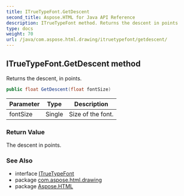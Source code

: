 ```yaml
---
title: ITrueTypeFont.GetDescent
second_title: Aspose.HTML for Java API Reference
description: ITrueTypeFont method. Returns the descent in points
type: docs
weight: 70
url: /java/com.aspose.html.drawing/itruetypefont/getdescent/
---
```

## ITrueTypeFont.GetDescent method

Returns the descent, in points.

```java
public float GetDescent(float fontSize)
```

| Parameter | Type | Description |
| --- | --- | --- |
| fontSize | Single | Size of the font. |

### Return Value

The descent in points.

### See Also

* interface [ITrueTypeFont](../)
* package [com.aspose.html.drawing](../../../com.aspose.html.drawing/)
* package [Aspose.HTML](../../../)

